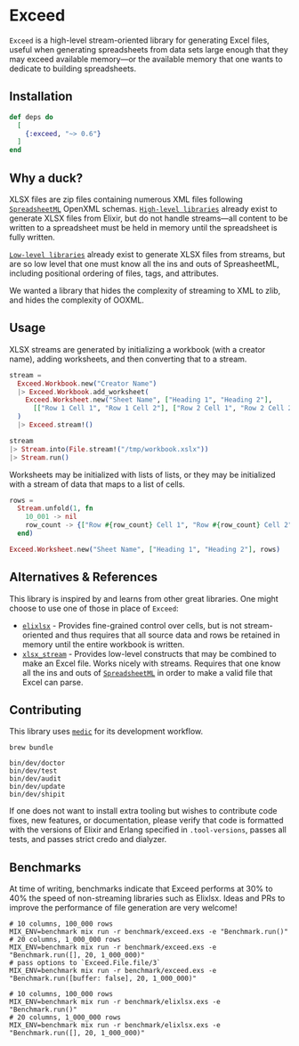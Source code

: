# Exceed

`Exceed` is a high-level stream-oriented library for generating Excel files,
useful when generating spreadsheets from data sets large enough that they may
exceed available memory—or the available memory that one wants to dedicate to
building spreadsheets.

## Installation

``` elixir
def deps do
  [
    {:exceed, "~> 0.6"}
  ]
end
```

## Why a duck?

XLSX files are zip files containing numerous XML files following
[`SpreadsheetML`](https://learn.microsoft.com/en-us/office/open-xml/spreadsheet/structure-of-a-spreadsheetml-document?tabs=cs)
OpenXML schemas. [`High-level libraries`](https://hex.pm/packages/elixlsx) already
exist to generate XLSX files from Elixir, but do not handle streams—all
content to be written to a spreadsheet must be held in memory until the
spreadsheet is fully written.

[`Low-level libraries`](https://hex.pm/packages/xlsx_stream) already exist to
generate XLSX files from streams, but are so low level that one must know all
the ins and outs of SpreasheetML, including positional ordering of files, tags,
and attributes.

We wanted a library that hides the complexity of streaming to XML to zlib,
and hides the complexity of OOXML.


## Usage

XLSX streams are generated by initializing a workbook (with a creator name),
adding worksheets, and then converting that to a stream.

``` elixir
stream =
  Exceed.Workbook.new("Creator Name")
  |> Exceed.Workbook.add_worksheet(
    Exceed.Worksheet.new("Sheet Name", ["Heading 1", "Heading 2"],
      [["Row 1 Cell 1", "Row 1 Cell 2"], ["Row 2 Cell 1", "Row 2 Cell 2"]])
  )
  |> Exceed.stream!()

stream
|> Stream.into(File.stream!("/tmp/workbook.xslx"))
|> Stream.run()
```

Worksheets may be initialized with lists of lists, or they may be initialized
with a stream of data that maps to a list of cells.

``` elixir
rows =
  Stream.unfold(1, fn
    10_001 -> nil
    row_count -> {["Row #{row_count} Cell 1", "Row #{row_count} Cell 2"], row_count + 1}
  end)

Exceed.Worksheet.new("Sheet Name", ["Heading 1", "Heading 2"], rows)
```

## Alternatives & References

This library is inspired by and learns from other great libraries. One might
choose to use one of those in place of `Exceed`:

- [`elixlsx`](https://hex.pm/packages/elixlsx) - Provides fine-grained control
  over cells, but is not stream-oriented and thus requires that all source data
  and rows be retained in memory until the entire workbook is written.
- [`xlsx_stream`](https://hex.pm/packages/xlsx_stream) - Provides low-level
  constructs that may be combined to make an Excel file. Works nicely with
  streams. Requires that one know all the ins and outs of
  [`SpreadsheetML`](https://learn.microsoft.com/en-us/office/open-xml/spreadsheet/structure-of-a-spreadsheetml-document?tabs=cs)
  in order to make a valid file that Excel can parse.

## Contributing

This library uses [`medic`](https://github.com/synchronal/medic-rs) for its
development workflow.

``` shell
brew bundle

bin/dev/doctor
bin/dev/test
bin/dev/audit
bin/dev/update
bin/dev/shipit
```

If one does not want to install extra tooling but wishes to contribute code
fixes, new features, or documentation, please verify that code is formatted
with the versions of Elixir and Erlang specified in `.tool-versions`, passes
all tests, and passes strict credo and dialyzer.

## Benchmarks

At time of writing, benchmarks indicate that Exceed performs at 30% to 40% the
speed of non-streaming libraries such as Elixlsx. Ideas and PRs to improve the
performance of file generation are very welcome!

``` shell
# 10 columns, 100_000 rows
MIX_ENV=benchmark mix run -r benchmark/exceed.exs -e "Benchmark.run()"
# 20 columns, 1_000_000 rows
MIX_ENV=benchmark mix run -r benchmark/exceed.exs -e "Benchmark.run([], 20, 1_000_000)"
# pass options to `Exceed.File.file/3`
MIX_ENV=benchmark mix run -r benchmark/exceed.exs -e "Benchmark.run([buffer: false], 20, 1_000_000)"

# 10 columns, 100_000 rows
MIX_ENV=benchmark mix run -r benchmark/elixlsx.exs -e "Benchmark.run()"
# 20 columns, 1_000_000 rows
MIX_ENV=benchmark mix run -r benchmark/elixlsx.exs -e "Benchmark.run([], 20, 1_000_000)"
```

